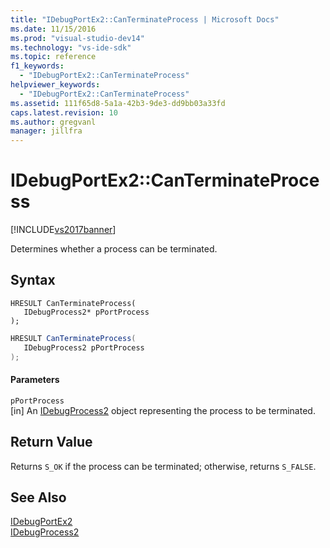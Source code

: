 ```yaml
---
title: "IDebugPortEx2::CanTerminateProcess | Microsoft Docs"
ms.date: 11/15/2016
ms.prod: "visual-studio-dev14"
ms.technology: "vs-ide-sdk"
ms.topic: reference
f1_keywords: 
  - "IDebugPortEx2::CanTerminateProcess"
helpviewer_keywords: 
  - "IDebugPortEx2::CanTerminateProcess"
ms.assetid: 111f65d8-5a1a-42b3-9de3-dd9bb03a33fd
caps.latest.revision: 10
ms.author: gregvanl
manager: jillfra
---
```

# IDebugPortEx2::CanTerminateProcess
[!INCLUDE[vs2017banner](../../../includes/vs2017banner.md)]

Determines whether a process can be terminated.  
  
## Syntax  
  
```cpp#  
HRESULT CanTerminateProcess(   
   IDebugProcess2* pPortProcess  
);  
```  
  
```csharp  
HRESULT CanTerminateProcess(   
   IDebugProcess2 pPortProcess  
);  
```  
  
#### Parameters  
 `pPortProcess`  
 [in] An [IDebugProcess2](../../../extensibility/debugger/reference/idebugprocess2.md) object representing the process to be terminated.  
  
## Return Value  
 Returns `S_OK` if the process can be terminated; otherwise, returns `S_FALSE`.  
  
## See Also  
 [IDebugPortEx2](../../../extensibility/debugger/reference/idebugportex2.md)   
 [IDebugProcess2](../../../extensibility/debugger/reference/idebugprocess2.md)
